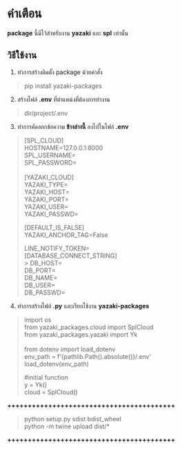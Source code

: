 # คำเตือน
**package** นี้มีไว้สำหรับงาน **yazaki** และ **spl** เท่านั้น

## วิธีใช้งาน
1. ทำการสร้างติดตั้ง package ด้วยคำสั่ง 
>pip install  yazaki-packages

2. สร้างไฟล์ **.env** ที่ตำแหน่งที่ต้องการทำงาน
> dir/project/.env

3. ทำการคัดลอกข้อความ **ข้างล่างนี้** ลงไปในไฟล์ **.env**
>[SPL_CLOUD]<br />
>HOSTNAME=127.0.0.1:8000<br />
>SPL_USERNAME=<br />
>SPL_PASSWORD=<br />
><br />
>[YAZAKI_CLOUD]<br />
>YAZAKI_TYPE=<br />
>YAZAKI_HOST=<br />
>YAZAKI_PORT=<br />
>YAZAKI_USER=<br />
>YAZAKI_PASSWD=<br />
>
>[DEFAULT_IS_FALSE]<br />
>YAZAKI_ANCHOR_TAG=False<br />
>
>LINE_NOTIFY_TOKEN=<br />
>[DATABASE_CONNECT_STRING]<br />>
>DB_HOST=<br />
>DB_PORT=<br />
>DB_NAME=<br />
>DB_USER=<br />
>DB_PASSWD=<br />

4. ทำการสร้างไฟล์ **.py** และเรียกใช้งาน **yazaki-packages**
>import os<br />
>from yazaki_packages.cloud import SplCloud<br />
>from yazaki_packages.yazaki import Yk<br />
><br />
>from dotenv import load_dotenv<br />
>env_path = f'{pathlib.Path().absolute()}/.env'<br />
>load_dotenv(env_path)<br />
>
>\#initial function<br />
>y = Yk()<br />
>cloud = SplCloud()<br />

**+++++++++++++++++++++++++++++++++++++++++**
<br />
>python setup.py sdist bdist_wheel
><br />
>python -m twine upload dist/*

**+++++++++++++++++++++++++++++++++++++++++**